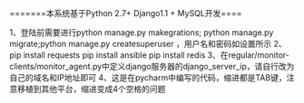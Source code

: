 =======本系统基于Python 2.7+ Django1.1 + MySQL开发====

1、登陆前需要进行python manage.py makegrations; python manage.py migrate;python manage.py createsuperuser ，用户名和密码如设置所示
2、pip install requests
   pip install ansible
   pip install redis
3、在regular/monitor-clients/monitor_agent.py中定义django服务器的django_server_ip，请自行改为
   自己的域名和IP地址即可
4、这是在pycharm中编写的代码，缩进都是TAB键，注意移植到其他平台，缩进变成4个空格的问题